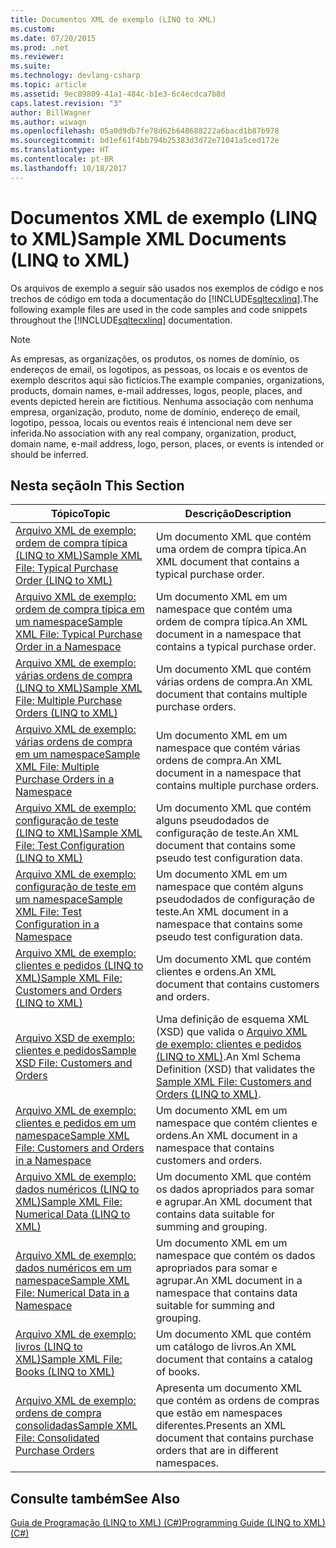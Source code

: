 ```yaml
---
title: Documentos XML de exemplo (LINQ to XML)
ms.custom: 
ms.date: 07/20/2015
ms.prod: .net
ms.reviewer: 
ms.suite: 
ms.technology: devlang-csharp
ms.topic: article
ms.assetid: 9ec89809-41a1-484c-b1e3-6c4ecdca7b8d
caps.latest.revision: "3"
author: BillWagner
ms.author: wiwagn
ms.openlocfilehash: 05a0d9db7fe78d62b648688222a6bacd1b87b978
ms.sourcegitcommit: bd1ef61f4bb794b25383d3d72e71041a5ced172e
ms.translationtype: HT
ms.contentlocale: pt-BR
ms.lasthandoff: 10/18/2017
---
```

# <a name="sample-xml-documents-linq-to-xml"></a><span data-ttu-id="93be5-102">Documentos XML de exemplo (LINQ to XML)</span><span class="sxs-lookup"><span data-stu-id="93be5-102">Sample XML Documents (LINQ to XML)</span></span>
<span data-ttu-id="93be5-103">Os arquivos de exemplo a seguir são usados nos exemplos de código e nos trechos de código em toda a documentação do [!INCLUDE[sqltecxlinq](~/includes/sqltecxlinq-md.md)].</span><span class="sxs-lookup"><span data-stu-id="93be5-103">The following example files are used in the code samples and code snippets throughout the [!INCLUDE[sqltecxlinq](~/includes/sqltecxlinq-md.md)] documentation.</span></span>  
  
> [!NOTE]
>  <span data-ttu-id="93be5-104">As empresas, as organizações, os produtos, os nomes de domínio, os endereços de email, os logotipos, as pessoas, os locais e os eventos de exemplo descritos aqui são fictícios.</span><span class="sxs-lookup"><span data-stu-id="93be5-104">The example companies, organizations, products, domain names, e-mail addresses, logos, people, places, and events depicted herein are fictitious.</span></span> <span data-ttu-id="93be5-105">Nenhuma associação com nenhuma empresa, organização, produto, nome de domínio, endereço de email, logotipo, pessoa, locais ou eventos reais é intencional nem deve ser inferida.</span><span class="sxs-lookup"><span data-stu-id="93be5-105">No association with any real company, organization, product, domain name, e-mail address, logo, person, places, or events is intended or should be inferred.</span></span>  
  
## <a name="in-this-section"></a><span data-ttu-id="93be5-106">Nesta seção</span><span class="sxs-lookup"><span data-stu-id="93be5-106">In This Section</span></span>  
  
|<span data-ttu-id="93be5-107">Tópico</span><span class="sxs-lookup"><span data-stu-id="93be5-107">Topic</span></span>|<span data-ttu-id="93be5-108">Descrição</span><span class="sxs-lookup"><span data-stu-id="93be5-108">Description</span></span>|  
|-----------|-----------------|  
|[<span data-ttu-id="93be5-109">Arquivo XML de exemplo: ordem de compra típica (LINQ to XML)</span><span class="sxs-lookup"><span data-stu-id="93be5-109">Sample XML File: Typical Purchase Order (LINQ to XML)</span></span>](../../../../csharp/programming-guide/concepts/linq/sample-xml-file-typical-purchase-order-linq-to-xml-1.md)|<span data-ttu-id="93be5-110">Um documento XML que contém uma ordem de compra típica.</span><span class="sxs-lookup"><span data-stu-id="93be5-110">An XML document that contains a typical purchase order.</span></span>|  
|[<span data-ttu-id="93be5-111">Arquivo XML de exemplo: ordem de compra típica em um namespace</span><span class="sxs-lookup"><span data-stu-id="93be5-111">Sample XML File: Typical Purchase Order in a Namespace</span></span>](../../../../csharp/programming-guide/concepts/linq/sample-xml-file-typical-purchase-order-in-a-namespace.md)|<span data-ttu-id="93be5-112">Um documento XML em um namespace que contém uma ordem de compra típica.</span><span class="sxs-lookup"><span data-stu-id="93be5-112">An XML document in a namespace that contains a typical purchase order.</span></span>|  
|[<span data-ttu-id="93be5-113">Arquivo XML de exemplo: várias ordens de compra (LINQ to XML)</span><span class="sxs-lookup"><span data-stu-id="93be5-113">Sample XML File: Multiple Purchase Orders (LINQ to XML)</span></span>](../../../../csharp/programming-guide/concepts/linq/sample-xml-file-multiple-purchase-orders-linq-to-xml.md)|<span data-ttu-id="93be5-114">Um documento XML que contém várias ordens de compra.</span><span class="sxs-lookup"><span data-stu-id="93be5-114">An XML document that contains multiple purchase orders.</span></span>|  
|[<span data-ttu-id="93be5-115">Arquivo XML de exemplo: várias ordens de compra em um namespace</span><span class="sxs-lookup"><span data-stu-id="93be5-115">Sample XML File: Multiple Purchase Orders in a Namespace</span></span>](../../../../csharp/programming-guide/concepts/linq/sample-xml-file-multiple-purchase-orders-in-a-namespace.md)|<span data-ttu-id="93be5-116">Um documento XML em um namespace que contém várias ordens de compra.</span><span class="sxs-lookup"><span data-stu-id="93be5-116">An XML document in a namespace that contains multiple purchase orders.</span></span>|  
|[<span data-ttu-id="93be5-117">Arquivo XML de exemplo: configuração de teste (LINQ to XML)</span><span class="sxs-lookup"><span data-stu-id="93be5-117">Sample XML File: Test Configuration (LINQ to XML)</span></span>](../../../../csharp/programming-guide/concepts/linq/sample-xml-file-test-configuration-linq-to-xml.md)|<span data-ttu-id="93be5-118">Um documento XML que contém alguns pseudodados de configuração de teste.</span><span class="sxs-lookup"><span data-stu-id="93be5-118">An XML document that contains some pseudo test configuration data.</span></span>|  
|[<span data-ttu-id="93be5-119">Arquivo XML de exemplo: configuração de teste em um namespace</span><span class="sxs-lookup"><span data-stu-id="93be5-119">Sample XML File: Test Configuration in a Namespace</span></span>](../../../../csharp/programming-guide/concepts/linq/sample-xml-file-test-configuration-in-a-namespace1.md)|<span data-ttu-id="93be5-120">Um documento XML em um namespace que contém alguns pseudodados de configuração de teste.</span><span class="sxs-lookup"><span data-stu-id="93be5-120">An XML document in a namespace that contains some pseudo test configuration data.</span></span>|  
|[<span data-ttu-id="93be5-121">Arquivo XML de exemplo: clientes e pedidos (LINQ to XML)</span><span class="sxs-lookup"><span data-stu-id="93be5-121">Sample XML File: Customers and Orders (LINQ to XML)</span></span>](../../../../csharp/programming-guide/concepts/linq/sample-xml-file-customers-and-orders-linq-to-xml-2.md)|<span data-ttu-id="93be5-122">Um documento XML que contém clientes e ordens.</span><span class="sxs-lookup"><span data-stu-id="93be5-122">An XML document that contains customers and orders.</span></span>|  
|[<span data-ttu-id="93be5-123">Arquivo XSD de exemplo: clientes e pedidos</span><span class="sxs-lookup"><span data-stu-id="93be5-123">Sample XSD File: Customers and Orders</span></span>](../../../../csharp/programming-guide/concepts/linq/sample-xsd-file-customers-and-orders1.md)|<span data-ttu-id="93be5-124">Uma definição de esquema XML (XSD) que valida o [Arquivo XML de exemplo: clientes e pedidos (LINQ to XML)](http://msdn.microsoft.com/library/26790c41-5976-4558-a096-d0f67bfc4d92).</span><span class="sxs-lookup"><span data-stu-id="93be5-124">An Xml Schema Definition (XSD) that validates the [Sample XML File: Customers and Orders (LINQ to XML)](http://msdn.microsoft.com/library/26790c41-5976-4558-a096-d0f67bfc4d92).</span></span>|  
|[<span data-ttu-id="93be5-125">Arquivo XML de exemplo: clientes e pedidos em um namespace</span><span class="sxs-lookup"><span data-stu-id="93be5-125">Sample XML File: Customers and Orders in a Namespace</span></span>](../../../../csharp/programming-guide/concepts/linq/sample-xml-file-customers-and-orders-in-a-namespace.md)|<span data-ttu-id="93be5-126">Um documento XML em um namespace que contém clientes e ordens.</span><span class="sxs-lookup"><span data-stu-id="93be5-126">An XML document in a namespace that contains customers and orders.</span></span>|  
|[<span data-ttu-id="93be5-127">Arquivo XML de exemplo: dados numéricos (LINQ to XML)</span><span class="sxs-lookup"><span data-stu-id="93be5-127">Sample XML File: Numerical Data (LINQ to XML)</span></span>](../../../../csharp/programming-guide/concepts/linq/sample-xml-file-numerical-data-linq-to-xml.md)|<span data-ttu-id="93be5-128">Um documento XML que contém os dados apropriados para somar e agrupar.</span><span class="sxs-lookup"><span data-stu-id="93be5-128">An XML document that contains data suitable for summing and grouping.</span></span>|  
|[<span data-ttu-id="93be5-129">Arquivo XML de exemplo: dados numéricos em um namespace</span><span class="sxs-lookup"><span data-stu-id="93be5-129">Sample XML File: Numerical Data in a Namespace</span></span>](../../../../csharp/programming-guide/concepts/linq/sample-xml-file-numerical-data-in-a-namespace.md)|<span data-ttu-id="93be5-130">Um documento XML em um namespace que contém os dados apropriados para somar e agrupar.</span><span class="sxs-lookup"><span data-stu-id="93be5-130">An XML document in a namespace that contains data suitable for summing and grouping.</span></span>|  
|[<span data-ttu-id="93be5-131">Arquivo XML de exemplo: livros (LINQ to XML)</span><span class="sxs-lookup"><span data-stu-id="93be5-131">Sample XML File: Books (LINQ to XML)</span></span>](../../../../csharp/programming-guide/concepts/linq/sample-xml-file-books-linq-to-xml.md)|<span data-ttu-id="93be5-132">Um documento XML que contém um catálogo de livros.</span><span class="sxs-lookup"><span data-stu-id="93be5-132">An XML document that contains a catalog of books.</span></span>|  
|[<span data-ttu-id="93be5-133">Arquivo XML de exemplo: ordens de compra consolidadas</span><span class="sxs-lookup"><span data-stu-id="93be5-133">Sample XML File: Consolidated Purchase Orders</span></span>](../../../../csharp/programming-guide/concepts/linq/sample-xml-file-consolidated-purchase-orders.md)|<span data-ttu-id="93be5-134">Apresenta um documento XML que contém as ordens de compras que estão em namespaces diferentes.</span><span class="sxs-lookup"><span data-stu-id="93be5-134">Presents an XML document that contains purchase orders that are in different namespaces.</span></span>|  
  
## <a name="see-also"></a><span data-ttu-id="93be5-135">Consulte também</span><span class="sxs-lookup"><span data-stu-id="93be5-135">See Also</span></span>  
 [<span data-ttu-id="93be5-136">Guia de Programação (LINQ to XML) (C#)</span><span class="sxs-lookup"><span data-stu-id="93be5-136">Programming Guide (LINQ to XML) (C#)</span></span>](../../../../csharp/programming-guide/concepts/linq/programming-guide-linq-to-xml.md)
